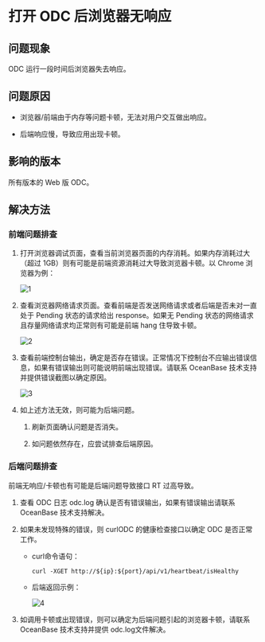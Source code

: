 打开 ODC 后浏览器无响应 
===============================

**问题现象**
-------------------------

ODC 运行一段时间后浏览器失去响应。

**问题原因**
-----------------

* 浏览器/前端由于内存等问题卡顿，无法对用户交互做出响应。

* 后端响应慢，导致应用出现卡顿。

影响的版本 
--------------

所有版本的 Web 版 ODC。

解决方法
---------------------

### 前端问题排查

1. 打开浏览器调试页面，查看当前浏览器页面的内存消耗。如果内存消耗过大（超过 1GB）则有可能是前端资源消耗过大导致浏览器卡顿。以 Chrome 浏览器为例：

   ![1](https://obbusiness-private.oss-cn-shanghai.aliyuncs.com/doc/img/odc/KB/3.common-troubleshooting/7.front-page-exception/2.browser-unresponsive-after-opening-odc/1.png)

2. 查看浏览器网络请求页面。查看前端是否发送网络请求或者后端是否未对一直处于 Pending 状态的请求给出 response。如果无 Pending 状态的网络请求且存量网络请求均正常则有可能是前端 hang 住导致卡顿。

   ![2](https://obbusiness-private.oss-cn-shanghai.aliyuncs.com/doc/img/odc/KB/3.common-troubleshooting/7.front-page-exception/2.browser-unresponsive-after-opening-odc/2.png)

3. 查看前端控制台输出，确定是否存在错误。正常情况下控制台不应输出错误信息，如果有错误输出则可能说明前端出现错误。请联系 OceanBase 技术支持并提供错误截图以确定原因。

   ![3](https://obbusiness-private.oss-cn-shanghai.aliyuncs.com/doc/img/odc/KB/3.common-troubleshooting/7.front-page-exception/2.browser-unresponsive-after-opening-odc/3.png)

4. 如上述方法无效，则可能为后端问题。

   1. 刷新页面确认问题是否消失。

   2. 如问题依然存在，应尝试排查后端原因。

### **后端问题排查** 

前端无响应/卡顿也有可能是后端问题导致接口 RT 过高导致。

1. 查看 ODC 日志 odc.log 确认是否有错误输出，如果有错误输出请联系 OceanBase 技术支持解决。

2. 如果未发现特殊的错误，则 curlODC 的健康检查接口以确定 ODC 是否正常工作。

   * curl命令语句：

     ```shell
     curl -XGET http://${ip}:${port}/api/v1/heartbeat/isHealthy
     ```

   * 后端返回示例：

     ![4](https://obbusiness-private.oss-cn-shanghai.aliyuncs.com/doc/img/odc/KB/3.common-troubleshooting/7.front-page-exception/2.browser-unresponsive-after-opening-odc/4.png)

3. 如调用卡顿或出现错误，则可以确定为后端问题引起的浏览器卡顿，请联系 OceanBase 技术支持并提供 odc.log文件解决。
